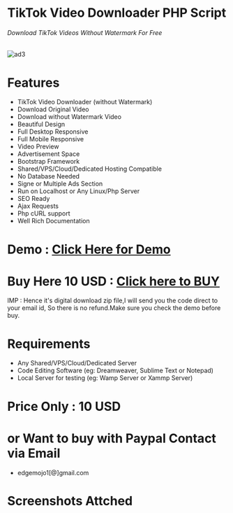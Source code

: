 # TikTok Video Downloader PHP Script
###### Download TikTok Videos Without Watermark For Free
![ad3](https://user-images.githubusercontent.com/45661927/82611837-bf60b180-9bc1-11ea-9bf8-00804586468d.png)

# Features
* TikTok Video Downloader (without Watermark)
* Download Original Video
* Download without Watermark Video
* Beautiful Design
* Full Desktop Responsive
* Full Mobile Responsive
* Video Preview
* Advertisement Space
* Bootstrap Framework
* Shared/VPS/Cloud/Dedicated Hosting Compatible
* No Database Needed
* Signe or Multiple Ads Section
* Run on Localhost or Any Linux/Php Server
* SEO Ready
* Ajax Requests
* Php cURL support
* Well Rich Documentation

# Demo : [Click Here for Demo](http://edgemojo.com/tik-tok-videos-downloader/)
# Buy Here 10 USD : [Click here to BUY](https://www.fiverr.com/manask/develop-tiktok-video-downloader-php-script)

IMP : Hence it's digital download zip file,I will send you the code direct to your email id, So there is no refund.Make sure you check the demo before buy.


# Requirements
* Any Shared/VPS/Cloud/Dedicated Server
* Code Editing Software (eg: Dreamweaver, Sublime Text or Notepad)
* Local Server for testing (eg: Wamp Server or Xammp Server)

# Price Only : 10 USD

# or Want to buy with Paypal Contact via Email
* edgemojo1[@]gmail.com

# Screenshots Attched


